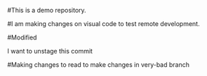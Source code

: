 #This is a demo repository.

#I am making changes on visual code to test remote development.

#Modified

I want to unstage this commit

#Making changes to read to make changes in very-bad branch